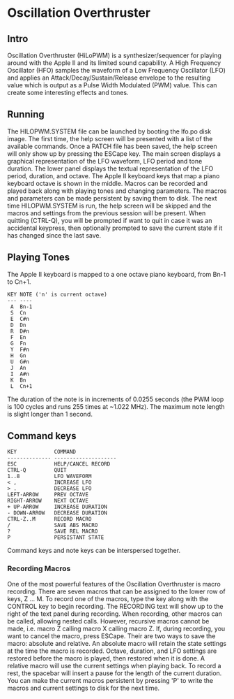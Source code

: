# Oscillation Overthruster
## Intro
Oscillation Overthruster (HiLoPWM) is a synthesizer/sequencer for playing around with the Apple II and its limited sound capability. A High Frequency Oscillator (HFO) samples the waveform of a Low Frequency Oscillator (LFO) and applies an Attack/Decay/Sustain/Release envelope to the resulting value which is output as a Pulse Width Modulated (PWM) value. This can create some interesting effects and tones.
## Running
The HILOPWM.SYSTEM file can be launched by booting the lfo.po disk image. The first time, the help screen will be presented with a list of the available commands. Once a PATCH file has been saved, the help screen will only show up by pressing the ESCape key. The main screen displays a graphical representation of the LFO waveform, LFO period and tone duration. The lower panel displays the textual representation of the LFO period, duration, and octave. The Apple II keyboard keys that map a piano keyboard octave is shown in the middle. Macros can be recorded and played back along with playing tones and changing parameters. The macros and parameters can be made persistent by saving them to disk. The next time HILOPWM.SYSTEM is run, the help screen will be skipped and the macros and settings from the previous session will be present. When quitting (CTRL-Q), you will be prompted if want to quit in case it was an accidental keypress, then optionally prompted to save the current state if it has changed since the last save.
## Playing Tones
The Apple II keyboard is mapped to a one octave piano keyboard, from Bn-1 to Cn+1.

    KEY NOTE ('n' is current octave)
    --- ----
     A  Bn-1
     S  Cn
     E  C#n
     D  Dn
     R  D#n
     F  En
     G  Fn
     Y  F#n
     H  Gn
     U  G#n
     J  An
     I  A#n
     K  Bn
     L  Cn+1

The duration of the note is in increments of 0.0255 seconds (the PWM loop is 100 cycles and runs 255 times at ~1.022 MHz). The maximum note length is slight longer than 1 second.    

## Command keys
    KEY            COMMAND
    -------------- --------------------
    ESC            HELP/CANCEL RECORD
    CTRL-Q         QUIT
    1..8           LFO WAVEFORM
    < ,            INCREASE LFO
    > .            DECREASE LFO
    LEFT-ARROW     PREV OCTAVE
    RIGHT-ARROW    NEXT OCTAVE
    + UP-ARROW     INCREASE DURATION
    - DOWN-ARROW   DECREASE DURATION
    CTRL-Z..M      RECORD MACRO
    /              SAVE ABS MACRO
    ?              SAVE REL MACRO
    P              PERSISTANT STATE

Command keys and note keys can be interspersed together.
### Recording Macros
One of the most powerful features of the Oscillation Overthruster is macro recording. There are seven macros that can be assigned to the lower row of keys, Z ... M. To record one of the macros, type the key along with the CONTROL key to begin recording. The RECORDING text will show up to the right of the text panel during recording. When recording, other macros can be called, allowing nested calls. However, recursive macros cannot be made, i.e. macro Z calling macro X calling macro Z. If, during recording, you want to cancel the macro, press ESCape. Their are two ways to save the macro: absolute and relative. An absolute macro will retain the state settings at the time the macro is recorded. Octave, duration, and LFO settings are restored before the macro is played, then restored when it is done. A relative macro will use the current settings when playing back. To record a rest, the spacebar will insert a pause for the length of the current duration. You can make the current macros persistent by pressing 'P' to write the macros and current settings to disk for the next time.
